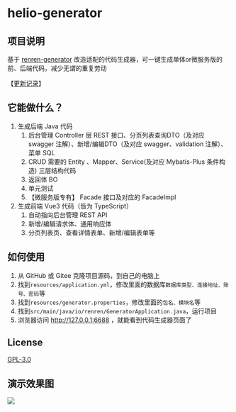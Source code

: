 # helio-generator

## 项目说明
基于 [renren-generator](https://gitee.com/renrenio/renren-generator) 改造适配的代码生成器，可一键生成单体or微服务版的前、后端代码，减少无谓的重复劳动

【[更新记录](https://helio.uncarbon.cc/#/i18n/zh-CN/appendix/change-log)】

## 它能做什么？
1. 生成后端 Java 代码
   1. 后台管理 Controller 层 REST 接口、分页列表查询DTO（及对应 swagger 注解）、新增/编辑DTO（及对应 swagger、validation 注解）、菜单 SQL
   2. CRUD 需要的 Entity 、Mapper、Service(及对应 Mybatis-Plus 条件构造) 三层结构代码
   3. 返回体 BO
   4. 单元测试
   5. 【微服务版专有】 Facade 接口及对应的 FacadeImpl
2. 生成前端 Vue3 代码（皆为 TypeScript）
   1. 自动指向后台管理 REST API
   2. 新增/编辑请求体、通用响应体
   3. 分页列表页、查看详情表单、新增/编辑表单等
   
## 如何使用

1. 从 GitHub 或 Gitee 克隆项目源码，到自己的电脑上
2. 找到`resources/application.yml`，修改里面的数据库`数据库类型、连接地址、账号、密码`等
3. 找到`resources/generator.properties`，修改里面的`包名、模块名`等
4. 找到`src/main/java/io/renren/GeneratorApplication.java`，运行项目
5. 浏览器访问 http://127.0.0.1:6688 ，就能看到代码生成器页面了

## License
[GPL-3.0](./LICENSE)

## 演示效果图
![](.readme_static/helio-generator-1.JPG)
